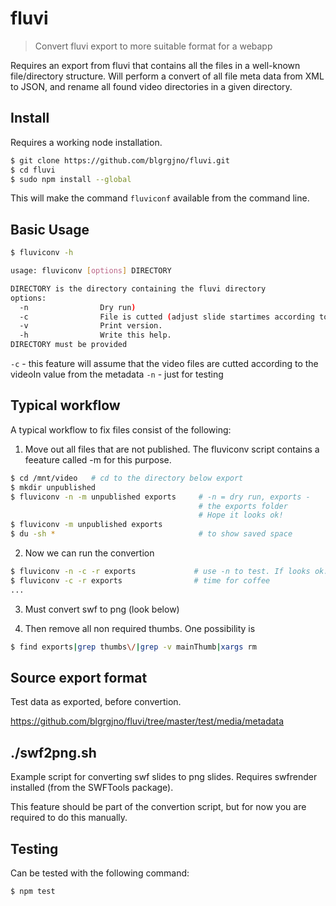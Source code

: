 # fluvi

> Convert fluvi export to more suitable format for a webapp

Requires an export from fluvi that contains all the files in a
well-known file/directory structure. Will perform a convert of all
file meta data from XML to JSON, and rename all found video
directories in a given directory.

## Install

Requires a working node installation.

```bash
$ git clone https://github.com/blgrgjno/fluvi.git
$ cd fluvi
$ sudo npm install --global
```

This will make the command ```fluviconf``` available from the command line.

## Basic Usage

```bash
$ fluviconv -h

usage: fluviconv [options] DIRECTORY

DIRECTORY is the directory containing the fluvi directory
options:
  -n                Dry run)
  -c                File is cutted (adjust slide startimes according to videoIn)
  -v                Print version.
  -h                Write this help.
DIRECTORY must be provided
```

```-c``` - this feature will assume that the video files are cutted
according to the videoIn value from the metadata
```-n``` - just for testing

## Typical workflow

A typical workflow to fix files consist of the following:

1. Move out all files that are not published. The fluviconv script
contains a feeature called -m for this purpose.

```bash
$ cd /mnt/video   # cd to the directory below export
$ mkdir unpublished
$ fluviconv -n -m unpublished exports     # -n = dry run, exports -
                                          # the exports folder
                                          # Hope it looks ok!
$ fluviconv -m unpublished exports
$ du -sh *                                # to show saved space
```

2. Now we can run the convertion

```bash
$ fluviconv -n -c -r exports             # use -n to test. If looks ok:
$ fluviconv -c -r exports                # time for coffee
...
```

3. Must convert swf to png (look below)

4. Then remove all non required thumbs. One possibility is
```bash
$ find exports|grep thumbs\/|grep -v mainThumb|xargs rm
```

## Source export format

Test data as exported, before convertion.

https://github.com/blgrgjno/fluvi/tree/master/test/media/metadata

## ./swf2png.sh

Example script for converting swf slides to png slides. Requires
swfrender installed (from the SWFTools package).

This feature should be part of the convertion script, but for now you
are required to do this manually.

## Testing

Can be tested with the following command:

```bash
$ npm test
```
